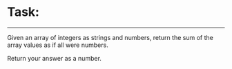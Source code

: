 # Task:
---

Given an array of integers as strings and numbers, return the sum of the array values as if all were numbers.

Return your answer as a number.